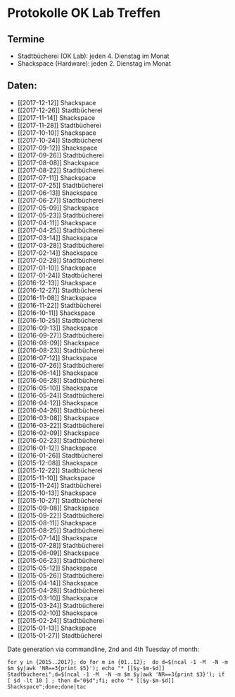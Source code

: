 # Protokolle OK Lab Treffen 

## Termine  

* Stadtbücherei (OK Lab): jeden 4. Dienstag im Monat
* Shackspace (Hardware): jeden 2. Dienstag im Monat

## Daten:

* [[2017-12-12]] Shackspace
* [[2017-12-26]] Stadtbücherei
* [[2017-11-14]] Shackspace
* [[2017-11-28]] Stadtbücherei
* [[2017-10-10]] Shackspace
* [[2017-10-24]] Stadtbücherei
* [[2017-09-12]] Shackspace
* [[2017-09-26]] Stadtbücherei
* [[2017-08-08]] Shackspace
* [[2017-08-22]] Stadtbücherei
* [[2017-07-11]] Shackspace
* [[2017-07-25]] Stadtbücherei
* [[2017-06-13]] Shackspace
* [[2017-06-27]] Stadtbücherei
* [[2017-05-09]] Shackspace
* [[2017-05-23]] Stadtbücherei
* [[2017-04-11]] Shackspace
* [[2017-04-25]] Stadtbücherei
* [[2017-03-14]] Shackspace
* [[2017-03-28]] Stadtbücherei
* [[2017-02-14]] Shackspace
* [[2017-02-28]] Stadtbücherei
* [[2017-01-10]] Shackspace
* [[2017-01-24]] Stadtbücherei
* [[2016-12-13]] Shackspace
* [[2016-12-27]] Stadtbücherei
* [[2016-11-08]] Shackspace
* [[2016-11-22]] Stadtbücherei
* [[2016-10-11]] Shackspace
* [[2016-10-25]] Stadtbücherei
* [[2016-09-13]] Shackspace
* [[2016-09-27]] Stadtbücherei
* [[2016-08-09]] Shackspace
* [[2016-08-23]] Stadtbücherei
* [[2016-07-12]] Shackspace
* [[2016-07-26]] Stadtbücherei
* [[2016-06-14]] Shackspace
* [[2016-06-28]] Stadtbücherei
* [[2016-05-10]] Shackspace
* [[2016-05-24]] Stadtbücherei
* [[2016-04-12]] Shackspace
* [[2016-04-26]] Stadtbücherei
* [[2016-03-08]] Shackspace
* [[2016-03-22]] Stadtbücherei
* [[2016-02-09]] Shackspace
* [[2016-02-23]] Stadtbücherei
* [[2016-01-12]] Shackspace
* [[2016-01-26]] Stadtbücherei
* [[2015-12-08]] Shackspace
* [[2015-12-22]] Stadtbücherei
* [[2015-11-10]] Shackspace
* [[2015-11-24]] Stadtbücherei
* [[2015-10-13]] Shackspace
* [[2015-10-27]] Stadtbücherei
* [[2015-09-08]] Shackspace
* [[2015-09-22]] Stadtbücherei
* [[2015-08-11]] Shackspace
* [[2015-08-25]] Stadtbücherei
* [[2015-07-14]] Shackspace
* [[2015-07-28]] Stadtbücherei
* [[2015-06-09]] Shackspace
* [[2015-06-23]] Stadtbücherei
* [[2015-05-12]] Shackspace
* [[2015-05-26]] Stadtbücherei
* [[2015-04-14]] Shackspace
* [[2015-04-28]] Stadtbücherei
* [[2015-03-10]] Shackspace
* [[2015-03-24]] Stadtbücherei
* [[2015-02-10]] Shackspace
* [[2015-02-24]] Stadtbücherei
* [[2015-01-13]] Shackspace
* [[2015-01-27]] Stadtbücherei


Date generation via commandline, 2nd and 4th Tuesday of month:

    for y in {2015..2017}; do for m in {01..12};  do d=$(ncal -1 -M  -N -m $m $y|awk 'NR==3{print $5}'); echo "* [[$y-$m-$d]] Stadtbücherei";d=$(ncal -1 -M  -N -m $m $y|awk 'NR==3{print $3}'); if [ $d -lt 10 ] ; then d="0$d";fi; echo "* [[$y-$m-$d]] Shackspace";done;done|tac

